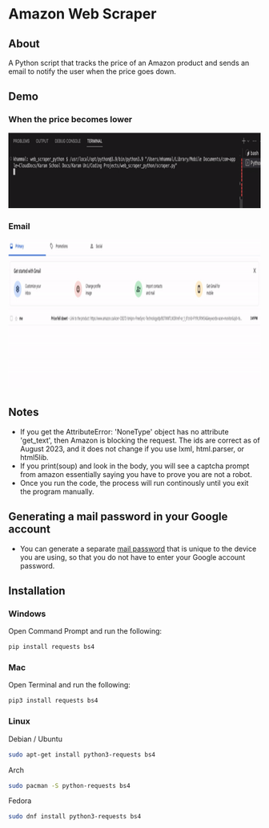 # Amazon Web Scraper
## About
A Python script that tracks the price of an Amazon product and sends an email to notify the user when the price goes down.

## Demo 
### When the price becomes lower
<img src="demos/web_scraper_demo.gif" width="800" height="150"/>

### Email
<img src="demos/web_scraper_demo_email.gif" width="800" height="300"/>

## Notes
* If you get the AttributeError: 'NoneType' object has no attribute 'get_text', then Amazon is blocking the request. The ids are correct as of August 2023, and it does not change if you use lxml, html.parser, or html5lib. 
* If you print(soup) and look in the body, you will see a captcha prompt from amazon essentially saying you have to prove you are not a robot.
* Once you run the code, the process will run continously until you exit the program manually.

## Generating a mail password in your Google account
* You can generate a separate [mail password](https://knowledge.workspace.google.com/kb/how-to-generate-an-app-passwords-000009237) that is unique to the device you are using, so that you do not have to enter your Google account password. 

## Installation

### Windows

Open Command Prompt and run the following:

```sh
pip install requests bs4
```

### Mac

Open Terminal and run the following:

```sh
pip3 install requests bs4
```

### Linux

Debian / Ubuntu

```sh
sudo apt-get install python3-requests bs4
```

Arch

```sh
sudo pacman -S python-requests bs4
```

Fedora

```sh
sudo dnf install python3-requests bs4
``` 

